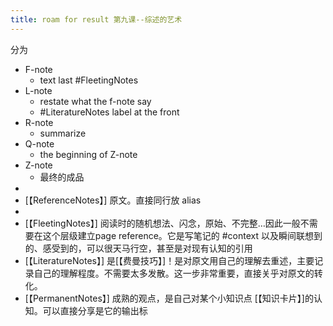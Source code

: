 ```yaml
---
title: roam for result 第九课--综述的艺术
---
```



分为
- F-note
    - text last #FleetingNotes   
- L-note
    - restate what the f-note say
    - #LiteratureNotes label at the front
- R-note
    - summarize 
- Q-note
    - the beginning of Z-note
- Z-note
    - 最终的成品
- 
- [【ReferenceNotes】] 原文。直接同行放 alias  
- 
- [【FleetingNotes】] 阅读时的随机想法、闪念，原始、不完整…因此一般不需要在这个层级建立page reference。它是写笔记的 #context 以及瞬间联想到的、感受到的，可以很天马行空，甚至是对现有认知的引用  
- [【LiteratureNotes】] 是[【费曼技巧】]！是对原文用自己的理解去重述，主要记录自己的理解程度。不需要太多发散。这一步非常重要，直接关乎对原文的转化。  
- [【PermanentNotes】] 成熟的观点，是自己对某个小知识点 [【知识卡片】]的认知。可以直接分享是它的输出标

